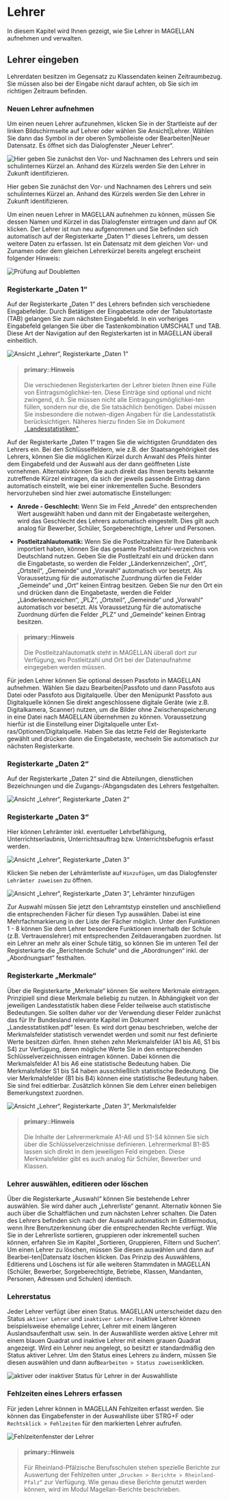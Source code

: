 # Lehrer

In diesem Kapitel wird Ihnen gezeigt, wie Sie Lehrer in MAGELLAN aufnehmen und verwalten.

## Lehrer eingeben

Lehrerdaten besitzen im Gegensatz zu Klassendaten keinen Zeitraumbezug. Sie müssen also bei der Eingabe nicht darauf achten, ob Sie sich im richtigen Zeitraum befinden.

### Neuen Lehrer aufnehmen

Um einen neuen Lehrer aufzunehmen, klicken Sie in der Startleiste auf der linken Bildschirmseite auf Lehrer oder wählen Sie Ansicht|Lehrer. Wählen Sie dann das Symbol in der oberen Symbolleiste oder Bearbeiten|Neuer Datensatz. Es öffnet sich das Dialogfenster „Neuer Lehrer“.
 

![Hier geben Sie zunächst den Vor- und Nachnamen des Lehrers und sein schulinternes Kürzel an. Anhand des Kürzels werden Sie den Lehrer in Zukunft identifizieren.](/images/lehrer.klassen_01neu.png)

Hier geben Sie zunächst den Vor- und Nachnamen des Lehrers und sein schulinternes Kürzel an. Anhand des Kürzels werden Sie den Lehrer in Zukunft identifizieren.

Um einen neuen Lehrer in MAGELLAN aufnehmen zu können, müssen Sie dessen Namen und Kürzel in das Dialogfenster eintragen und dann auf OK klicken. Der Lehrer ist nun neu aufgenommen und Sie befinden sich automatisch auf der Registerkarte „Daten 1“ dieses Lehrers, um dessen weitere Daten zu erfassen. Ist ein Datensatz mit dem gleichen Vor- und Zunamen oder dem gleichen Lehrerkürzel bereits angelegt erscheint folgender Hinweis:
 
![Prüfung auf Doubletten](/images/lehrer.klassen_02doublettenpruefung.png)


### Registerkarte „Daten 1“

Auf der Registerkarte „Daten 1“ des Lehrers befinden sich verschiedene Eingabefelder. Durch Betätigen der Eingabetaste oder der Tabulatortaste (TAB) gelangen Sie zum nächsten Eingabefeld. In ein vorheriges Eingabefeld gelangen Sie über die Tastenkombination UMSCHALT und TAB. Diese Art der Navigation auf den Registerkarten ist in MAGELLAN überall einheitlich.
 
![Ansicht „Lehrer“, Registerkarte „Daten 1“](/images/lehrer.klassen_03daten1.png)


> #### primary::Hinweis
>
>  Die verschiedenen Registerkarten der Lehrer bieten Ihnen eine Fülle von Eintragsmöglichkei-ten. Diese Einträge sind optional und nicht zwingend, d.h. Sie müssen nicht alle Eintragungsmöglichkei-ten füllen, sondern nur die, die Sie tatsächlich benötigen. Dabei müssen Sie insbesondere die notwen-digen Angaben für die Landesstatistik berücksichtigen. Näheres hierzu finden Sie im Dokument [„Landesstatistiken"](https://doc.ls.stueber.de/).

Auf der Registerkarte „Daten 1“ tragen Sie die wichtigsten Grunddaten des Lehrers ein. Bei den Schlüsselfeldern, wie z.B. der Staatsangehörigkeit des Lehrers, können Sie die möglichen Kürzel durch Anwahl des Pfeils hinter dem Eingabefeld und der Auswahl aus der dann geöffneten Liste vornehmen. Alternativ können Sie auch direkt das Ihnen bereits bekannte zutreffende Kürzel eintragen, da sich der jeweils passende Eintrag dann automatisch einstellt, wie bei einer inkrementellen Suche. Besonders hervorzuheben sind hier zwei automatische Einstellungen:

* **Anrede - Geschlecht:** Wenn Sie im Feld „Anrede“ den entsprechenden Wert ausgewählt haben und dann mit der Eingabetaste weitergehen, wird das Geschlecht des Lehrers automatisch eingestellt. Dies gilt auch analog für Bewerber, Schüler, Sorgeberechtigte, Lehrer und Personen.

* **Postleitzahlautomatik:** Wenn Sie die Postleitzahlen für Ihre Datenbank importiert haben, können Sie das gesamte Postleitzahl-verzeichnis von Deutschland nutzen. Geben Sie die Postleitzahl ein und drücken dann die Eingabetaste, so werden die Felder „Länderkennzeichen“, „Ort“, „Ortsteil“, „Gemeinde“ und „Vorwahl“ automatisch vor besetzt. Als Voraussetzung für die automatische Zuordnung dürfen die Felder „Gemeinde“ und „Ort“ keinen Eintrag besitzen. Geben Sie nur den Ort ein und drücken dann die Eingabetaste, werden die Felder „Länderkennzeichen“, „PLZ“, „Ortsteil“, „Gemeinde“ und „Vorwahl“ automatisch vor besetzt. Als Voraussetzung für die automatische Zuordnung dürfen die Felder „PLZ“ und „Gemeinde“ keinen Eintrag besitzen. 

> #### primary::Hinweis
>
> Die Postleitzahlautomatik steht in MAGELLAN überall dort zur Verfügung, wo Postleitzahl und Ort bei der Datenaufnahme eingegeben werden müssen.

Für jeden Lehrer können Sie optional dessen Passfoto in MAGELLAN aufnehmen. Wählen Sie dazu Bearbeiten|Passfoto und dann Passfoto aus Datei oder Passfoto aus Digitalquelle.  Über den Menüpunkt Passfoto aus Digitalquelle können Sie direkt angeschlossene digitale Geräte (wie z.B. Digitalkamera, Scanner) nutzen, um die Bilder ohne Zwischenspeicherung in eine Datei nach MAGELLAN übernehmen zu können. Voraussetzung hierfür ist die Einstellung einer Digitalquelle unter Ext-ras/Optionen/Digitalquelle. Haben Sie das letzte Feld der Registerkarte gewählt und drücken dann die Eingabetaste, wechseln Sie automatisch zur nächsten Registerkarte.

### Registerkarte „Daten 2“

Auf der Registerkarte „Daten 2“ sind die Abteilungen, dienstlichen Bezeichnungen und die Zugangs-/Abgangsdaten des Lehrers festgehalten.
 
![Ansicht „Lehrer“, Registerkarte „Daten 2“](/images/lehrer.klassen_04daten2.png)


### Registerkarte „Daten 3“

Hier können Lehrämter inkl. eventueller Lehrbefähigung, Unterrichtserlaubnis, Unterrichtsauftrag bzw. Unterrichtsbefugnis erfasst werden.
 
![Ansicht „Lehrer“, Registerkarte „Daten 3“](/images/lehrer.klassen_05daten3.png)


Klicken Sie neben der Lehrämterliste auf `Hinzufügen`, um das Dialogfenster `Lehrämter zuweisen` zu öffnen.
 
![Ansicht „Lehrer“, Registerkarte „Daten 3“, Lehrämter hinzufügen](/images/lehrer.klassen_06lehraemter.png)

Zur Auswahl müssen Sie jetzt den Lehramtstyp einstellen und anschließend die entsprechenden Fächer für diesen Typ auswählen. Dabei ist eine Mehrfachmarkierung in der Liste der Fächer möglich. Unter den Funktionen 1 - 8 können Sie dem Lehrer besondere Funktionen innerhalb der Schule (z.B. Vertrauenslehrer) mit entsprechenden Zeitdauerangaben zuordnen. Ist ein Lehrer an mehr als einer Schule tätig, so können Sie im unteren Teil der Registerkarte die „Berichtende Schule“ und die „Abordnungen“ inkl. der „Abordnungsart“ festhalten.

### Registerkarte „Merkmale“

Über die Registerkarte „Merkmale“ können Sie weitere Merkmale eintragen. Prinzipiell sind diese Merkmale beliebig zu nutzen. In Abhängigkeit von der jeweiligen Landesstatistik haben diese Felder teilweise auch statistische Bedeutungen. Sie sollten daher vor der Verwendung dieser Felder zunächst das für Ihr Bundesland relevante Kapitel im Dokument „Landesstatistiken.pdf“ lesen. Es wird dort genau beschrieben, welche der Merkmalsfelder statistisch verwendet werden und somit nur fest definierte Werte besitzen dürfen. Ihnen stehen zehn Merkmalsfelder (A1 bis A6, S1 bis S4) zur Verfügung, deren mögliche Werte Sie in den entsprechenden Schlüsselverzeichnissen eintragen können. Dabei können die Merkmalsfelder A1 bis A6 eine statistische Bedeutung haben. Die Merkmalsfelder S1 bis S4 haben ausschließlich statistische Bedeutung. Die vier Merkmalsfelder (B1 bis B4) können eine statistische Bedeutung haben. Sie sind frei editierbar. Zusätzlich können Sie dem Lehrer einen beliebigen Bemerkungstext zuordnen.
 
![Ansicht „Lehrer“, Registerkarte „Daten 3“, Merkmalsfelder](/images/lehrer.klassen_05merkmal.png)


> #### primary::Hinweis
>
> Die Inhalte der Lehrermerkmale A1-A6 und S1-S4 können Sie sich über die Schlüsselverzeichnisse definieren. Lehrermerkmal B1-B5 lassen sich direkt in dem jeweiligen Feld eingeben. Diese Merkmalsfelder gibt es auch analog für Schüler, Bewerber und Klassen.

### Lehrer auswählen, editieren oder löschen

Über die Registerkarte „Auswahl“ können Sie bestehende Lehrer auswählen. Sie wird daher auch „Lehrerliste“ genannt. Alternativ können Sie auch über die Schaltflächen   und   zum nächsten Lehrer schalten. Die Daten des Lehrers befinden sich nach der Auswahl automatisch im Editiermodus, wenn Ihre Benutzerkennung über die entsprechenden Rechte verfügt. Wie Sie in der Lehrerliste sortieren, gruppieren oder inkrementell suchen können, erfahren Sie im Kapitel „Sortieren, Gruppieren, Filtern und Suchen“. Um einen Lehrer zu löschen, müssen Sie diesen auswählen und dann auf Bearbei-ten|Datensatz löschen klicken. Das Prinzip des Auswählens, Editierens und Löschens ist für alle weiteren Stammdaten in MAGELLAN (Schüler, Bewerber, Sorgeberechtigte, Betriebe, Klassen, Mandanten, Personen, Adressen und Schulen) identisch.

### Lehrerstatus

Jeder Lehrer verfügt über einen Status. MAGELLAN unterscheidet dazu den Status `aktiver Lehrer` und `inaktiver Lehrer`. Inaktive Lehrer können beispielsweise ehemalige Lehrer, Lehrer mit einem längeren Auslandsaufenthalt usw. sein. In der Auswahlliste werden aktive Lehrer mit einem blauen Quadrat und inaktive Lehrer mit einem grauen Quadrat angezeigt. Wird ein Lehrer neu angelegt, so besitzt er standardmäßig den Status aktiver Lehrer. Um den Status eines Lehrers zu ändern, müssen Sie diesen auswählen und dann auf` Bearbeiten > Status zuweisen `klicken.

![aktiver oder inaktiver Status für Lehrer in der Auswahlliste](/images/lehrer.klassen_05lehrerliste.png)

### Fehlzeiten eines Lehrers erfassen

Für jeden Lehrer können in MAGELLAN Fehlzeiten erfasst werden. Sie können das Eingabefenster in der Auswahlliste über STRG+F oder `Rechtsklick > Fehlzeiten` für den markierten Lehrer aufrufen.
 
![Fehlzeitenfenster der Lehrer](/images/lehrer.klassen_07fehlzeiten.png)


> #### primary::Hinweis
>
> Für Rheinland-Pfälzische Berufsschulen stehen spezielle Berichte zur Auswertung der Fehlzeiten unter `„Drucken > Berichte > Rheinland-Pfalz“` zur Verfügung. Wie genau diese Berichte genutzt werden können, wird im Modul Magellan-Berichte beschrieben.
